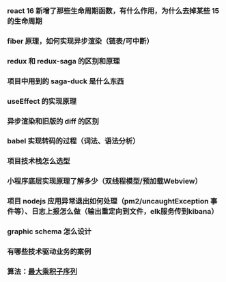 <a name="AfaHA"></a>
### react 16 新增了那些生命周期函数，有什么作用，为什么去掉某些 15 的生命周期
<a name="FiH3G"></a>
### fiber 原理，如何实现异步渲染（链表/可中断）
<a name="c0wm9"></a>
### redux 和 redux-saga 的区别和原理
<a name="gYMLc"></a>
### 项目中用到的 saga-duck 是什么东西
<a name="bCySd"></a>
### useEffect 的实现原理
<a name="xebSj"></a>
### 异步渲染和旧版的 diff 的区别
<a name="tQb1V"></a>
### babel 实现转码的过程（词法、语法分析）
<a name="dpcBR"></a>
### 项目技术栈怎么选型
<a name="Dq972"></a>
### 小程序底层实现原理了解多少（双线程模型/预加载Webview）
<a name="voU2U"></a>
### 项目 nodejs 应用异常退出如何处理（pm2/uncaughtException 事件等）、日志上报怎么做（输出重定向到文件，elk服务传到kibana）
<a name="AeYes"></a>
### graphic schema 怎么设计
<a name="yrn5n"></a>
### 有哪些技术驱动业务的案例
<a name="UkbrS"></a>
### 算法：[最大乘积子序列](https://leetcode-cn.com/problems/maximum-product-subarray/)

